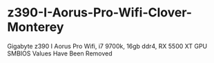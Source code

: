 # z390-I-Aorus-Pro-Wifi-Clover-Monterey
Gigabyte z390 I Aorus Pro Wifi, i7 9700k, 16gb ddr4, RX 5500 XT GPU 
SMBIOS Values Have Been Removed
